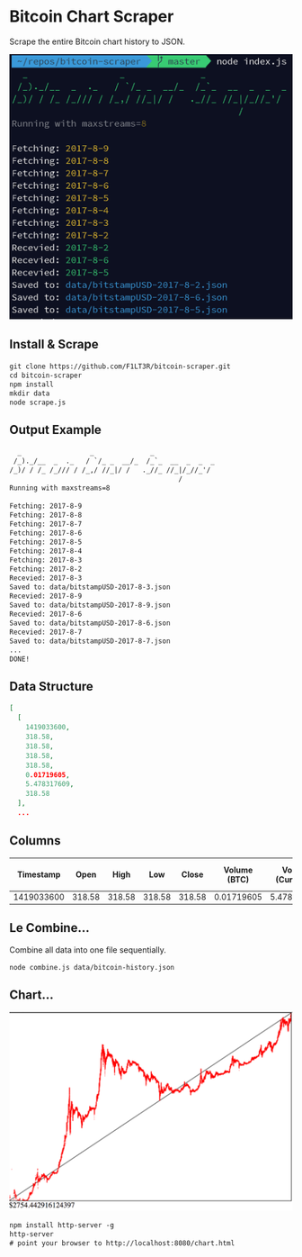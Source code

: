 # Bitcoin Chart Scraper

Scrape the entire Bitcoin chart history to JSON.

![Screenshot](screenshot.jpg)

## Install & Scrape

```shell
git clone https://github.com/F1LT3R/bitcoin-scraper.git
cd bitcoin-scraper
npm install
mkdir data
node scrape.js
```

## Output Example

```shell
  _                 _              _
 /_)._/__  _  ._   / `/_ _  __/_  /_`_  __  _  _  _
/_)/ / /_ /_/// / /_,/ //_|/ /   ._//_ //_|/_//_'/
                                          /
Running with maxstreams=8

Fetching: 2017-8-9
Fetching: 2017-8-8
Fetching: 2017-8-7
Fetching: 2017-8-6
Fetching: 2017-8-5
Fetching: 2017-8-4
Fetching: 2017-8-3
Fetching: 2017-8-2
Recevied: 2017-8-3
Saved to: data/bitstampUSD-2017-8-3.json
Recevied: 2017-8-9
Saved to: data/bitstampUSD-2017-8-9.json
Recevied: 2017-8-6
Saved to: data/bitstampUSD-2017-8-6.json
Recevied: 2017-8-7
Saved to: data/bitstampUSD-2017-8-7.json
...
DONE!
```

## Data Structure

```json
[
  [
    1419033600,
    318.58,
    318.58,
    318.58,
    318.58,
    0.01719605,
    5.478317609,
    318.58
  ],
  ...
```

## Columns

| Timestamp  |  Open  |  High  |  Low   | Close  | Volume (BTC) | Volume (Currency) | Weighted Price (USD) |
|------------|--------|--------|--------|--------|--------------|-------------------|----------------------|
| 1419033600 | 318.58 | 318.58 | 318.58 | 318.58 |   0.01719605 |       5.478317609 |               318.58 |


## Le Combine...

Combine all data into one file sequentially.

```shell
node combine.js data/bitcoin-history.json
```

## Chart...

![Chart Bitcoin Moores Law - Logarithmic Y axis dollars](log-moore-btc.jpg)

```shell
npm install http-server -g
http-server
# point your browser to http://localhost:8080/chart.html
```
